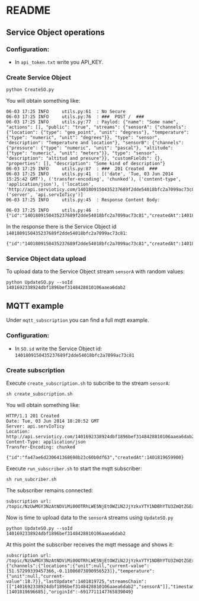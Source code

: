 # README

## Service Object operations

### Configuration:

- In `api_token.txt` write you API_KEY.


### Create Service Object

    python CreateSO.py

You will obtain something like:

    06-03 17:25 INFO     utils.py:61  : No Secure
    06-03 17:25 INFO     utils.py:76  : ###  POST /  ###
    06-03 17:25 INFO     utils.py:77  : Paylod: {"name": "Some name", "actions": [], "public": "true", "streams": {"sensorA": {"channels": {"location": {"type": "geo_point", "unit": "degress"}, "temperature": {"type": "numeric", "unit": "degrees"}}, "type": "sensor", "description": "Temperature and location"}, "sensorB": {"channels": {"pressure": {"type": "numeric", "unit": "pascal"}, "altitude": {"type": "numeric", "unit": "meters"}}, "type": "sensor", "description": "altitud and presure"}}, "customFields": {}, "properties": [], "description": "Some kind of description"}
    06-03 17:25 INFO     utils.py:87  : ###  201 Created  ###
    06-03 17:25 INFO     utils.py:41  : [('date', 'Tue, 03 Jun 2014 15:25:42 GMT'), ('transfer-encoding', 'chunked'), ('content-type', 'application/json'), ('location', 'http://api.servioticy.com/1401809150435237689f2dde54018bfc2a7099ac73c81'), ('server', 'api.servIoTicy')]
    06-03 17:25 INFO     utils.py:45  : Response Content Body: 

    06-03 17:25 INFO     utils.py:46  : {"id":"1401809150435237689f2dde54018bfc2a7099ac73c81","createdAt":1401809150435}

In the response there is the Service Object id `1401809150435237689f2dde54018bfc2a7099ac73c81`:

    {"id":"1401809150435237689f2dde54018bfc2a7099ac73c81","createdAt":1401809150435}

### Service Object data upload

To upload data to the Service Object stream `sensorA` with random values:

    python UpdateSO.py --soId 1401692338924dbf1896bef3148428810106aaea6dab2

## MQTT example

Under `mqtt_subscription` you can find a full mqtt example.


### Configuration:

- In `SO.id` write the Service Object id: `1401809150435237689f2dde54018bfc2a7099ac73c81`
	
### Create subscription

Execute `create_subscription.sh` to subcribe to the stream `sensorA`:

	sh create_subscription.sh
	
You will obtain something like:

	HTTP/1.1 201 Created
	Date: Tue, 03 Jun 2014 18:20:52 GMT
	Server: api.servIoTicy
	Location: http://api.servioticy.com/1401692338924dbf1896bef3148428810106aaea6dab2/streams/sensorA/subscriptions/fa47ae6d230641368698b23c60b0df63
	Content-Type: application/json
	Transfer-Encoding: chunked

	{"id":"fa47ae6d230641368698b23c60b0df63","createdAt":1401819659900}
	
Execute `run_subscriber.sh` to start the mqtt subscriber:

	sh run_subcriber.sh
	
The subscriber remains connected:

	subscription url: /topic/NzUwMGY3NzAtNDViMi00OTRhLWE5NjEtOWZiN2JjYzkxYTY1NDBhYTU3ZmQtZGExMC00NzEyLTk2YjEtMjQzOGYyNTRkODhj.1401692338924dbf1896bef3148428810106aaea6dab2.streams.sensorA.updates
	
Now is time to upload data to the `sensorA` streams using `UpdateSO.py`

	python UpdateSO.py --soId 1401692338924dbf1896bef3148428810106aaea6dab2
	
At this point the subscriber receives the mqtt message and shows it:

	subscription url: /topic/NzUwMGY3NzAtNDViMi00OTRhLWE5NjEtOWZiN2JjYzkxYTY1NDBhYTU3ZmQtZGExMC00NzEyLTk2YjEtMjQzOGYyNTRkODhj.1401692338924dbf1896bef3148428810106aaea6dab2.streams.sensorA.updates
	{"channels":{"locations":{"unit":null,"current-value":[51.57299339457366,-0.11006073890956523]},"temperature":{"unit":null,"current-value":18.7}},"lastUpdate":1401819725,"streamsChain":[["1401692338924dbf1896bef3148428810106aaea6dab2","sensorA"]],"timestampChain":[1401819696685],"originId":-6917711147765839049}
	

	
	
	